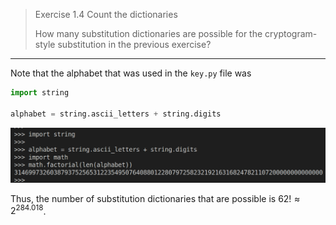 > Exercise 1.4 Count the dictionaries
> 
> How many substitution dictionaries are possible for the cryptogram-style 
> substitution in the previous exercise? 

--------------------------------

Note that the alphabet that was used in the `key.py` file was 

```python
import string

alphabet = string.ascii_letters + string.digits 
```

<img src="pic_for_ex1.4_1.png">

Thus, the number of substitution dictionaries that are possible is $62! \approx 2^{284.018}$.